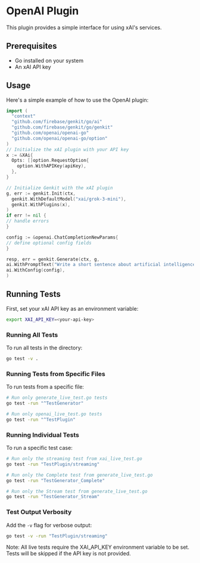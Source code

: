 # OpenAI Plugin

This plugin provides a simple interface for using xAI's services.

## Prerequisites

- Go installed on your system
- An xAI API key

## Usage

Here's a simple example of how to use the OpenAI plugin:

```go
import (
  "context"
  "github.com/firebase/genkit/go/ai"
  "github.com/firebase/genkit/go/genkit"
  "github.com/openai/openai-go"
  "github.com/openai/openai-go/option"
)
// Initialize the xAI plugin with your API key
x := &XAi{
  Opts: []option.RequestOption{
    option.WithAPIKey(apiKey),
  },
}

// Initialize Genkit with the xAI plugin
g, err := genkit.Init(ctx,
  genkit.WithDefaultModel("xai/grok-3-mini"),
  genkit.WithPlugins(x),
)
if err != nil {
// handle errors
}

config := &openai.ChatCompletionNewParams{
// define optional config fields
}

resp, err = genkit.Generate(ctx, g,
ai.WithPromptText("Write a short sentence about artificial intelligence."),
ai.WithConfig(config),
)
```

## Running Tests

First, set your xAI API key as an environment variable:

```bash
export XAI_API_KEY=<your-api-key>
```

### Running All Tests
To run all tests in the directory:
```bash
go test -v .
```

### Running Tests from Specific Files
To run tests from a specific file:
```bash
# Run only generate_live_test.go tests
go test -run "^TestGenerator"

# Run only openai_live_test.go tests
go test -run "^TestPlugin"
```

### Running Individual Tests
To run a specific test case:
```bash
# Run only the streaming test from xai_live_test.go
go test -run "TestPlugin/streaming"

# Run only the Complete test from generate_live_test.go
go test -run "TestGenerator_Complete"

# Run only the Stream test from generate_live_test.go
go test -run "TestGenerator_Stream"
```

### Test Output Verbosity
Add the `-v` flag for verbose output:
```bash
go test -v -run "TestPlugin/streaming"
```

Note: All live tests require the XAI_API_KEY environment variable to be set. Tests will be skipped if the API key is not provided.
